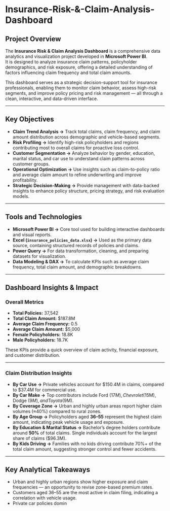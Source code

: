 # Insurance-Risk-&-Claim-Analysis-Dashboard  

## Project Overview  
The **Insurance Risk & Claim Analysis Dashboard** is a comprehensive data analytics and visualization project developed in **Microsoft Power BI**.  
It is designed to analyze insurance claim patterns, policyholder demographics, and risk exposure, offering a detailed understanding of factors influencing claim frequency and total claim amounts.  

This dashboard serves as a strategic decision-support tool for insurance professionals, enabling them to monitor claim behavior, assess high-risk segments, and improve policy pricing and risk management — all through a clean, interactive, and data-driven interface.  

---

## Key Objectives  

- **Claim Trend Analysis →** Track total claims, claim frequency, and claim amount distribution across demographic and vehicle-based segments.  
- **Risk Profiling →** Identify high-risk policyholders and regions contributing most to overall claims for proactive loss control.  
- **Customer Segmentation →** Analyze behavior by gender, education, marital status, and car use to understand claim patterns across customer groups.  
- **Operational Optimization →** Use insights such as claim-to-policy ratio and average claim amount to refine underwriting and improve profitability.  
- **Strategic Decision-Making →** Provide management with data-backed insights to enhance policy structure, pricing strategy, and risk evaluation models.  

---

## Tools and Technologies  

- **Microsoft Power BI →** Core tool used for building interactive dashboards and visual reports.  
- **Excel (`insurance_policies_data.xlsx`) →** Used as the primary data source, containing structured records of policies and claims.  
- **Power Query →** For data transformation, cleaning, and preparing datasets for visualization.  
- **Data Modeling & DAX →** To calculate KPIs such as average claim frequency, total claim amount, and demographic breakdowns.  

---

## Dashboard Insights & Impact  

### Overall Metrics  
- **Total Policies:** 37,542  
- **Total Claim Amount:** $187.8M  
- **Average Claim Frequency:** 0.5  
- **Average Claim Amount:** $5,000  
- **Female Policyholders:** 18.8K  
- **Male Policyholders:** 18.7K  

These KPIs provide a quick overview of claim activity, financial exposure, and customer distribution.  

---

### Claim Distribution Insights  

- **By Car Use →** Private vehicles account for $150.4M in claims, compared to $37.4M for commercial use.  
- **By Car Make →** Top contributors include Ford ($17M), Chevrolet ($15M), Dodge ($9M), and Toyota ($9M).  
- **By Coverage Zone →** Urban and highly urban areas report higher claim volumes (≈40%) compared to rural zones.  
- **By Age Group →** Policyholders aged **36–55** represent the highest claim amount, indicating peak vehicle usage and exposure.  
- **By Education & Marital Status →** Bachelor’s degree holders contribute around **50%** of total claims. Single individuals account for the largest share of claims ($96.3M).  
- **By Kids Driving →** Families with no kids driving contribute 70%+ of the total claim amount, suggesting stronger control and fewer accidents.  

---

## Key Analytical Takeaways  

- Urban and highly urban regions show higher exposure and claim frequencies — an opportunity to revise zone-based premium rates.  
- Customers aged 36–55 are the most active in claim filing, indicating a correlation with vehicle usage.  
- Private car policies domin
